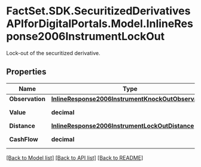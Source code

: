 # FactSet.SDK.SecuritizedDerivativesAPIforDigitalPortals.Model.InlineResponse2006InstrumentLockOut
Lock-out of the securitized derivative.

## Properties

Name | Type | Description | Notes
------------ | ------------- | ------------- | -------------
**Observation** | [**InlineResponse2006InstrumentKnockOutObservation**](InlineResponse2006InstrumentKnockOutObservation.md) |  | [optional] 
**Value** | **decimal** | Value of the lock-out. | [optional] 
**Distance** | [**InlineResponse2006InstrumentLockOutDistance**](InlineResponse2006InstrumentLockOutDistance.md) |  | [optional] 
**CashFlow** | **decimal** | Cash flow amount. | [optional] 

[[Back to Model list]](../README.md#documentation-for-models) [[Back to API list]](../README.md#documentation-for-api-endpoints) [[Back to README]](../README.md)

